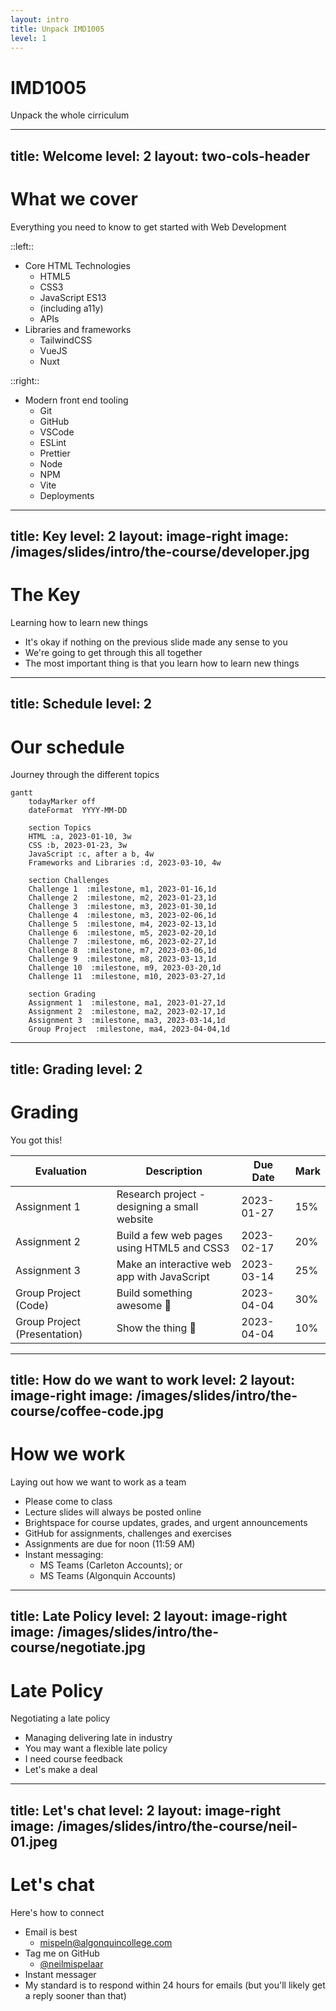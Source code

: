 ```yaml
---
layout: intro
title: Unpack IMD1005
level: 1
---
```


# IMD1005
Unpack the whole cirriculum

<!-- 

Slide notes: 

* So, Web Development is huge 
* And, I'm going to be honest with you, this course is quite large
* We are going to cover a lot of topics
* They're all critical, they're all necessary, and I've tried my best to set everything up so that we follow a logical order to get to where we need to go 

-->

---
title: Welcome
level: 2
layout: two-cols-header
---

# What we cover
Everything you need to know to get started with Web Development

::left::

* Core HTML Technologies
  * HTML5
  * CSS3
  * JavaScript ES13
  * (including a11y)
  * APIs
* Libraries and frameworks
  * TailwindCSS
  * VueJS
  * Nuxt

::right::

* Modern front end tooling
  * Git
  * GitHub
  * VSCode
  * ESLint
  * Prettier
  * Node
  * NPM
  * Vite
  * Deployments


<!-- 

Slide notes: 

* Okay, so here is the list of topics and some of tooling that we are going to cover in the next 13 weeks
* Today we're talking about How the web works
* And in future lessons were going to cover 
  * HTML5 - which is the building blocks of our web pages - how to mark up documents in a compliant way and use all of the sementic tags properly 
  * CSS3 - what we use to style our pages - to be make them really magical with modern CSS
  * and JavaScript - what we use to add important user interactions to our pages
  * We also talk about accessibility (or referred to as "a11y")
  * We'll dive into some modern tech stacks and use libraries like TailwindCSS, VueJS and Nuxt
  * And then we've got a whole list of modern tools that you'll get to use and experiment with. These are the exact same tools you're going to use when you land in industry, so it's really important you get familiar with them now 

-->


---
title: Key
level: 2
layout: image-right
image: /images/slides/intro/the-course/developer.jpg
---

# The Key
Learning how to learn new things

* It's okay if nothing on the previous slide made any sense to you
* We're going to get through this all together
* The most important thing is that you learn how to learn new things

<!-- 

Slide Notes: 

* The only thing that's constant is change in this industry
* Frameworks and tools that were popular 5 years ago are long gone
* And new frameworks and tooling are coming up like weeds 
* You have to be comfortable with change and with learning new things all the time in this industry

-->

---
title: Schedule
level: 2
---

# Our schedule
Journey through the different topics

```mermaid
gantt
    todayMarker off
    dateFormat  YYYY-MM-DD
    
    section Topics
    HTML :a, 2023-01-10, 3w 
    CSS :b, 2023-01-23, 3w 
    JavaScript :c, after a b, 4w
    Frameworks and Libraries :d, 2023-03-10, 4w

    section Challenges
    Challenge 1  :milestone, m1, 2023-01-16,1d
    Challenge 2  :milestone, m2, 2023-01-23,1d
    Challenge 3  :milestone, m3, 2023-01-30,1d
    Challenge 4  :milestone, m3, 2023-02-06,1d
    Challenge 5  :milestone, m4, 2023-02-13,1d
    Challenge 6  :milestone, m5, 2023-02-20,1d
    Challenge 7  :milestone, m6, 2023-02-27,1d
    Challenge 8  :milestone, m7, 2023-03-06,1d
    Challenge 9  :milestone, m8, 2023-03-13,1d
    Challenge 10  :milestone, m9, 2023-03-20,1d
    Challenge 11  :milestone, m10, 2023-03-27,1d

    section Grading
    Assignment 1  :milestone, ma1, 2023-01-27,1d
    Assignment 2  :milestone, ma2, 2023-02-17,1d
    Assignment 3  :milestone, ma3, 2023-03-14,1d
    Group Project  :milestone, ma4, 2023-04-04,1d
```


<!-- 

Slide Notes: 

* And then the pandemic happened!


-->

---
title: Grading
level: 2
---

# Grading
You got this!

|**Evaluation**|**Description**|**Due Date**|**Mark**|
|---|---|---|---|
|Assignment 1|Research project - designing a small website|2023-01-27|15%|
|Assignment 2|Build a few web pages using HTML5 and CSS3|2023-02-17|20%|
|Assignment 3|Make an interactive web app with JavaScript|2023-03-14|25%|
|Group Project (Code)|Build something awesome 🚀|2023-04-04|30%|
|Group Project (Presentation)|Show the thing 👫|2023-04-04|10%|


---
title: How do we want to work
level: 2
layout: image-right
image: /images/slides/intro/the-course/coffee-code.jpg
---

# How we work
Laying out how we want to work as a team

* Please come to class
* Lecture slides will always be posted online
* Brightspace for course updates, grades, and urgent announcements 
* GitHub for assignments, challenges and exercises
* Assignments are due for noon (11:59 AM)
* Instant messaging:
  * MS Teams (Carleton Accounts); or 
  * MS Teams (Algonquin Accounts)

<!-- 

Slide notes: 

* Do we want to use MS Teams with Algonquin or Carleton Accounts?
* Or do we want to use something else like Slack?

-->


---
title: Late Policy
level: 2
layout: image-right
image: /images/slides/intro/the-course/negotiate.jpg
---

# Late Policy
Negotiating a late policy

* Managing delivering late in industry
* You may want a flexible late policy 
* I need course feedback
* Let's make a deal

<!-- 

Slide notes: 

* How to best manage being late in industry
  * Advise as early as possible
  * Determine the severity - how much else will break if you are late
  * What's the liklihood of you actually being late 
  * What are you doing to catch up 
  * Can you even catch up? 
  * How are you mitigating issues down stream 

* The goal is to mimic industry as best as possible 
* The offer 
  * Five (5) feedback forms every two weeks 
  * In exchange for every student obtaining a one week extention option on any of the assignments 
  * Can not be used to delay the group project 
  * Students must inform at least three days (36 hours) prior to the due date of the assignment

-->


---
title: Let's chat
level: 2
layout: image-right
image: /images/slides/intro/the-course/neil-01.jpeg
---

# Let's chat
Here's how to connect

* Email is best
  * mispeln@algonquincollege.com
* Tag me on GitHub
    * [@neilmispelaar](https://github.com/neilmispelaar/)
* Instant messager
* My standard is to respond within 24 hours for emails (but you'll likely get a reply sooner than that)

<!-- 

Slide notes: 



-->

